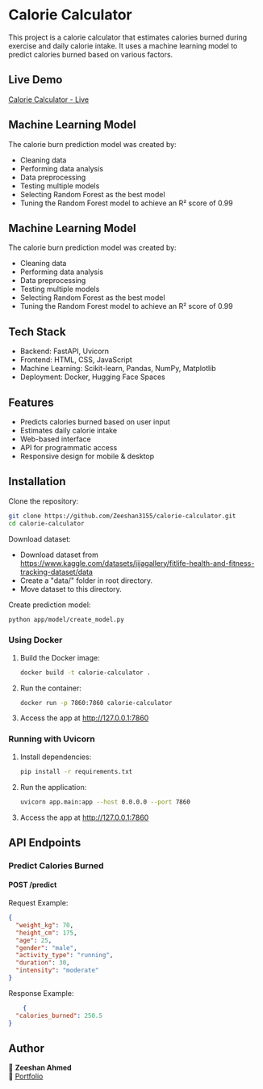
# Calorie Calculator

This project is a calorie calculator that estimates calories burned during exercise and daily calorie intake. It uses a machine learning model to predict calories burned based on various factors.


## Live Demo
[Calorie Calculator - Live](https://zeeshan3155-calorie-calculator.hf.space)
## Machine Learning Model
The calorie burn prediction model was created by:
- Cleaning data
- Performing data analysis
- Data preprocessing
- Testing multiple models
- Selecting Random Forest as the best model
- Tuning the Random Forest model to achieve an R² score of 0.99

## Machine Learning Model
The calorie burn prediction model was created by:
- Cleaning data
- Performing data analysis
- Data preprocessing
- Testing multiple models
- Selecting Random Forest as the best model
- Tuning the Random Forest model to achieve an R² score of 0.99

## Tech Stack
- Backend: FastAPI, Uvicorn
- Frontend: HTML, CSS, JavaScript
- Machine Learning: Scikit-learn, Pandas, NumPy, Matplotlib
- Deployment: Docker, Hugging Face Spaces
## Features
- Predicts calories burned based on user input
- Estimates daily calorie intake
- Web-based interface
- API for programmatic access
- Responsive design for mobile & desktop
## Installation
Clone the repository:
   ```sh
   git clone https://github.com/Zeeshan3155/calorie-calculator.git
   cd calorie-calculator
   ```

Download dataset:
- Download dataset from https://www.kaggle.com/datasets/jijagallery/fitlife-health-and-fitness-tracking-dataset/data 
- Create a "data/" folder in root directory.
- Move dataset to this directory.

Create prediction model:
   ```sh
   python app/model/create_model.py
   ```

### Using Docker
1. Build the Docker image:
    ```sh
    docker build -t calorie-calculator .
    ```

2. Run the container:
    ```sh
    docker run -p 7860:7860 calorie-calculator
    ```

3. Access the app at http://127.0.0.1:7860

### Running with Uvicorn
1. Install dependencies:
    ```sh
    pip install -r requirements.txt
    ```

2. Run the application:
    ```sh
    uvicorn app.main:app --host 0.0.0.0 --port 7860
    ```

3. Access the app at http://127.0.0.1:7860

## API Endpoints
### Predict Calories Burned
#### POST /predict
Request Example:
```json
{
  "weight_kg": 70,
  "height_cm": 175,
  "age": 25,
  "gender": "male",
  "activity_type": "running",
  "duration": 30,
  "intensity": "moderate"
}
```

Response Example:
```json
    {
  "calories_burned": 250.5
}
```





## Author
👤 **Zeeshan Ahmed**  
🔗 [Portfolio](https://zeeshan-ahmed.netlify.app/)  